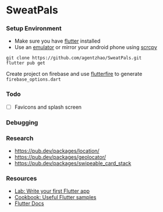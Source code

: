 # SweatPals

### Setup Environment

- Make sure you have [flutter](https://docs.flutter.dev/get-started/install) installed
- Use an [emulator](https://developer.android.com/studio/index.html#command-tools) or mirror your android phone using [scrcpy](https://github.com/Genymobile/scrcpy)

```
git clone https://github.com/agentzhao/SweatPals.git
flutter pub get
```

Create project on firebase and use [flutterfire](https://firebase.flutter.dev/docs/cli/) to generate `firebase_options.dart`

### Todo

- [ ] Favicons and splash screen

### Debugging

### Research

- https://pub.dev/packages/location/
- https://pub.dev/packages/geolocator/
- https://pub.dev/packages/swipeable_card_stack

### Resources

- [Lab: Write your first Flutter app](https://docs.flutter.dev/get-started/codelab)
- [Cookbook: Useful Flutter samples](https://docs.flutter.dev/cookbook)
- [Flutter Docs](https://docs.flutter.dev/)
